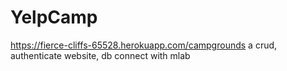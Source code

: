 # YelpCamp
https://fierce-cliffs-65528.herokuapp.com/campgrounds
a crud, authenticate website, db connect with mlab

